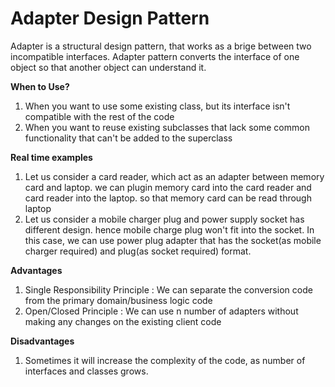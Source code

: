 # Adapter Design Pattern

Adapter is a structural design pattern, that works as a brige between two incompatible interfaces.
Adapter pattern converts the interface of one object so that another object can understand it. 

**When to Use?**
1. When you want to use some existing class, but its interface isn't compatible with the rest of the code
2. When you want to reuse existing subclasses that lack some common functionality that can't be added to the superclass

**Real time examples**

1. Let us consider a card reader, which act as an adapter between memory card and laptop. we can plugin memory card into the card reader and card
reader into the laptop. so that memory card can be read through laptop
2. Let us consider a mobile charger plug and power supply socket has different design. hence mobile charge plug won't fit into the socket. In this case,
we can use power plug adapter that has the socket(as mobile charger required) and plug(as socket required) format. 

**Advantages**

1. Single Responsibility Principle : We can separate the conversion code from the primary domain/business logic code
2. Open/Closed Principle : We can use n number of adapters without making any changes on the existing client code

**Disadvantages**
1. Sometimes it will increase the complexity of the code, as number of interfaces and classes grows.
